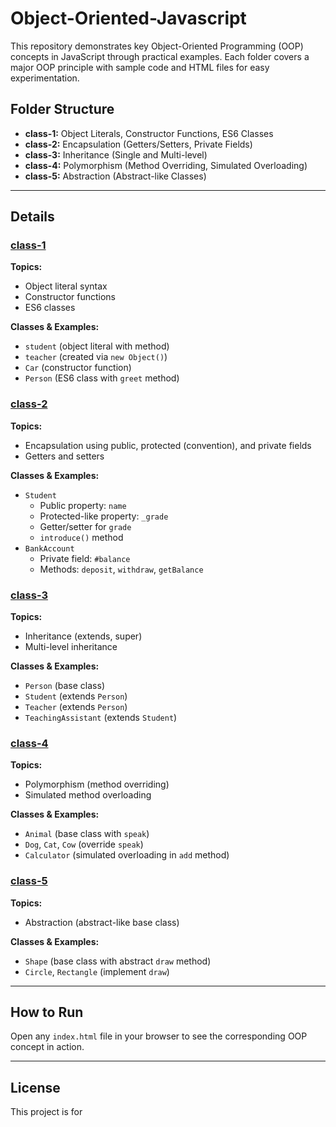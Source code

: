 # Object-Oriented-Javascript
This repository demonstrates key Object-Oriented Programming (OOP) concepts in JavaScript through practical examples. Each folder covers a major OOP principle with sample code and HTML files for easy experimentation.

## Folder Structure

- **class-1:** Object Literals, Constructor Functions, ES6 Classes
- **class-2:** Encapsulation (Getters/Setters, Private Fields)
- **class-3:** Inheritance (Single and Multi-level)
- **class-4:** Polymorphism (Method Overriding, Simulated Overloading)
- **class-5:** Abstraction (Abstract-like Classes)

---

## Details

### [class-1](class-1/index.html)

**Topics:**  
- Object literal syntax  
- Constructor functions  
- ES6 classes

**Classes & Examples:**  
- `student` (object literal with method)  
- `teacher` (created via `new Object()`)  
- `Car` (constructor function)  
- `Person` (ES6 class with `greet` method)

### [class-2](class-2/index.html)

**Topics:**  
- Encapsulation using public, protected (convention), and private fields  
- Getters and setters

**Classes & Examples:**  
- `Student`  
  - Public property: `name`
  - Protected-like property: `_grade`
  - Getter/setter for `grade`
  - `introduce()` method
- `BankAccount`  
  - Private field: `#balance`
  - Methods: `deposit`, `withdraw`, `getBalance`

### [class-3](class-3/index.html)

**Topics:**  
- Inheritance (extends, super)
- Multi-level inheritance

**Classes & Examples:**  
- `Person` (base class)
- `Student` (extends `Person`)
- `Teacher` (extends `Person`)
- `TeachingAssistant` (extends `Student`)

### [class-4](class-4/index.html)

**Topics:**  
- Polymorphism (method overriding)
- Simulated method overloading

**Classes & Examples:**  
- `Animal` (base class with `speak`)
- `Dog`, `Cat`, `Cow` (override `speak`)
- `Calculator` (simulated overloading in `add` method)

### [class-5](class-5/index.html)

**Topics:**  
- Abstraction (abstract-like base class)

**Classes & Examples:**  
- `Shape` (base class with abstract `draw` method)
- `Circle`, `Rectangle` (implement `draw`)

---

## How to Run

Open any `index.html` file in your browser to see the corresponding OOP concept in action.

---

## License

This project is for